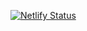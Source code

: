 [![Netlify Status](https://api.netlify.com/api/v1/badges/e8ab019a-eb13-4917-b709-909dd4836ba4/deploy-status)](https://app.netlify.com/sites/k4mm-goit-react-hw-04-movies/deploys)

